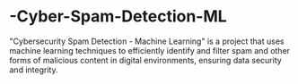 # -Cyber-Spam-Detection-ML
"Cybersecurity Spam Detection - Machine Learning" is a project that uses machine learning techniques to efficiently identify and filter spam and other forms of malicious content in digital environments, ensuring data security and integrity.
